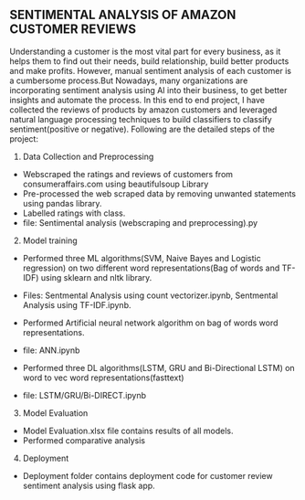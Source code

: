 <h2>SENTIMENTAL ANALYSIS OF AMAZON CUSTOMER REVIEWS</h2>

Understanding a customer is the most vital part for every business, as it helps them to find out their needs, build relationship,  build better products and make profits. However, manual sentiment analysis of each customer is a cumbersome process.But Nowadays, many organizations are incorporating sentiment analysis using AI into their business, to get better insights and automate the process. In this end to end project, I have collected the reviews of products by amazon customers and  leveraged natural language processing techniques to build classifiers to classify sentiment(positive or negative). Following are the detailed steps of the project:

1) Data Collection and Preprocessing 
  - Webscraped the ratings and reviews of customers from consumeraffairs.com using beautifulsoup Library
  - Pre-processed the web scraped data by removing unwanted statements using pandas library.
  - Labelled ratings with class.
  - file: Sentimental analysis (webscraping and preprocessing).py

2) Model training 
  - Performed three ML algorithms(SVM, Naive Bayes and Logistic regression) on two different word representations(Bag of words and TF-IDF) using sklearn and nltk library.
  - Files: Sentmental Analysis using count vectorizer.ipynb, Sentmental Analysis using TF-IDF.ipynb.
  - Performed Artificial neural network algorithm on bag of words word representations.
  - file: ANN.ipynb
  
  - Performed three DL algorithms(LSTM, GRU and Bi-Directional LSTM) on word to vec word representations(fasttext)
  - file: LSTM/GRU/Bi-DIRECT.ipynb
  
3) Model Evaluation
  - Model Evaluation.xlsx file contains results of all models.
  - Performed comparative analysis
  
4) Deployment
  - Deployment folder contains deployment code for customer review sentiment analysis using flask app. 
